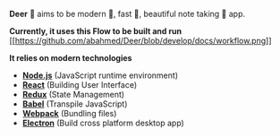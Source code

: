 **Deer** 🦌 aims to be modern 🌟, fast 🚀, beautiful note taking 📝 app.

**Currently, it uses this Flow to be built and run** 
[[https://github.com/abahmed/Deer/blob/develop/docs/workflow.png]]

**It relies on modern technologies**
* [**Node.js**](https://nodejs.org/en/) (JavaScript runtime environment)
* [**React**](https://github.com/facebook/react) (Building User Interface)
* [**Redux**](https://redux.js.org) (State Management)
* [**Babel**](https://babeljs.io) (Transpile JavaScript)
* [**Webpack**](https://github.com/webpack/webpack) (Bundling files)
* [**Electron**](https://github.com/electron/electron) (Build cross platform desktop app)